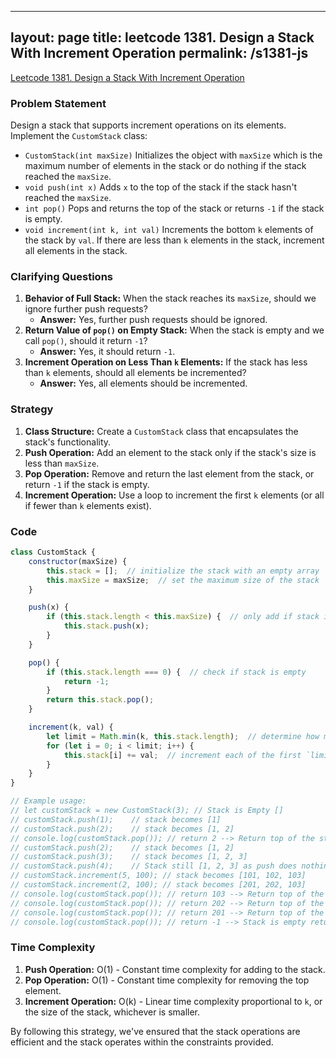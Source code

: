 
---
layout: page
title: leetcode 1381. Design a Stack With Increment Operation
permalink: /s1381-js
---
[Leetcode 1381. Design a Stack With Increment Operation](https://algoadvance.github.io/algoadvance/l1381)
### Problem Statement

Design a stack that supports increment operations on its elements. Implement the `CustomStack` class:

- `CustomStack(int maxSize)` Initializes the object with `maxSize` which is the maximum number of elements in the stack or do nothing if the stack reached the `maxSize`.
- `void push(int x)` Adds `x` to the top of the stack if the stack hasn't reached the `maxSize`.
- `int pop()` Pops and returns the top of the stack or returns `-1` if the stack is empty.
- `void increment(int k, int val)` Increments the bottom `k` elements of the stack by `val`. If there are less than `k` elements in the stack, increment all elements in the stack.

### Clarifying Questions

1. **Behavior of Full Stack:** When the stack reaches its `maxSize`, should we ignore further push requests? 
    - **Answer:** Yes, further push requests should be ignored.
2. **Return Value of `pop()` on Empty Stack:** When the stack is empty and we call `pop()`, should it return `-1`?
    - **Answer:** Yes, it should return `-1`.
3. **Increment Operation on Less Than `k` Elements:** If the stack has less than `k` elements, should all elements be incremented?
    - **Answer:** Yes, all elements should be incremented.

### Strategy

1. **Class Structure:** Create a `CustomStack` class that encapsulates the stack's functionality.
2. **Push Operation:** Add an element to the stack only if the stack's size is less than `maxSize`.
3. **Pop Operation:** Remove and return the last element from the stack, or return `-1` if the stack is empty.
4. **Increment Operation:** Use a loop to increment the first `k` elements (or all if fewer than `k` elements exist).

### Code

```javascript
class CustomStack {
    constructor(maxSize) {
        this.stack = [];  // initialize the stack with an empty array
        this.maxSize = maxSize;  // set the maximum size of the stack
    }

    push(x) {
        if (this.stack.length < this.maxSize) {  // only add if stack is not full
            this.stack.push(x);
        }
    }

    pop() {
        if (this.stack.length === 0) {  // check if stack is empty
            return -1;
        }
        return this.stack.pop();
    }

    increment(k, val) {
        let limit = Math.min(k, this.stack.length);  // determine how many elements to increment
        for (let i = 0; i < limit; i++) {
            this.stack[i] += val;  // increment each of the first `limit` elements
        }
    }
}

// Example usage:
// let customStack = new CustomStack(3); // Stack is Empty []
// customStack.push(1);    // stack becomes [1]
// customStack.push(2);    // stack becomes [1, 2]
// console.log(customStack.pop()); // return 2 --> Return top of the stack 2, stack becomes [1]
// customStack.push(2);    // stack becomes [1, 2]
// customStack.push(3);    // stack becomes [1, 2, 3]
// customStack.push(4);    // Stack still [1, 2, 3] as push does nothing
// customStack.increment(5, 100); // stack becomes [101, 102, 103]
// customStack.increment(2, 100); // stack becomes [201, 202, 103]
// console.log(customStack.pop()); // return 103 --> Return top of the stack 103, stack becomes [201, 202]
// console.log(customStack.pop()); // return 202 --> Return top of the stack 202, stack becomes [201]
// console.log(customStack.pop()); // return 201 --> Return top of the stack 201, stack becomes []
// console.log(customStack.pop()); // return -1 --> Stack is empty return -1.
```

### Time Complexity

1. **Push Operation:** O(1) - Constant time complexity for adding to the stack.
2. **Pop Operation:** O(1) - Constant time complexity for removing the top element.
3. **Increment Operation:** O(k) - Linear time complexity proportional to `k`, or the size of the stack, whichever is smaller.

By following this strategy, we've ensured that the stack operations are efficient and the stack operates within the constraints provided.